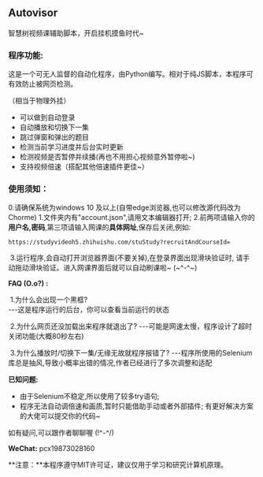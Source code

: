 ## Autovisor

智慧树视频课辅助脚本，开启挂机摸鱼时代~

### **程序功能:**

​	这是一个可无人监督的自动化程序，由Python编写。相对于纯JS脚本，本程序可有效防止被网页检测。

 （相当于物理外挂）

- 可以做到自动登录
- 自动播放和切换下一集
- 跳过弹窗和弹出的题目
- 检测当前学习进度并后台实时更新
- 检测视频是否暂停并续播(再也不用担心视频意外暂停啦~)
- 支持视频倍速（搭配其他倍速插件更佳~）

### 使用须知：
  0.请确保系统为windows 10 及以上(自带edge浏览器,也可以修改源代码改为Chorme)
​	 1.文件夹内有"account.json",请用文本编辑器打开;
​	 2.前两项请输入你的**用户名,密码**,第三项请输入网课的**具体网址**,保存后关闭,例如:

```
https://studyvideoh5.zhihuishu.com/stuStudy?recruitAndCourseId=
```

​	 3.运行程序,会自动打开浏览器界面(不要关掉),在登录界面出现滑块验证时,
​	  请手动拖动滑块验证。进入网课界面后就可以自动刷课啦~ (~^-^~)

**FAQ (O.o?) :** 

​	1.为什么会出现一个黑框?  
​			   ---这是程序运行的后台，你可以查看当前运行的状态

​     2.为什么网页还没加载出来程序就退出了? 
​				---可能是网速太慢，程序设计了超时关闭功能(大概80秒左右)

​     3.为什么播放时/切换下一集/无缘无故就程序报错了?
​				---程序所使用的Selenium库总是抽风,导致小概率出错的情况,作者已经进行了多次调整和适配

**已知问题:**

- 由于Selenium不稳定,所以使用了较多try语句;
- 程序无法自动调倍速和画质,暂时只能借助手动或者外部插件;
  有更好解决方案的大佬可以提交你的代码~

如有疑问,可以跟作者聊聊喔 (!^-^/)

**WeChat:** pcx19873028160

**注意：**本程序遵守MIT许可证，建议仅用于学习和研究计算机原理。
